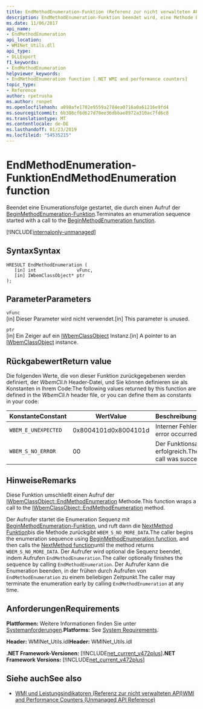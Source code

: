 ```yaml
---
title: EndMethodEnumeration-Funktion (Referenz zur nicht verwalteten API)
description: EndMethodEnumeration-Funktion beendet wird, eine Methode Enumerationsfolge.
ms.date: 11/06/2017
api_name:
- EndMethodEnumeration
api_location:
- WMINet_Utils.dll
api_type:
- DLLExport
f1_keywords:
- EndMethodEnumeration
helpviewer_keywords:
- EndMethodEnumeration function [.NET WMI and performance counters]
topic_type:
- Reference
author: rpetrusha
ms.author: ronpet
ms.openlocfilehash: a098afe1702e9559a2784ea0716a0a61216e9fd4
ms.sourcegitcommit: 6b308cf6d627d78ee36dbbae8972a310ac7fd6c8
ms.translationtype: MT
ms.contentlocale: de-DE
ms.lasthandoff: 01/23/2019
ms.locfileid: "54535215"
---
```

# <a name="endmethodenumeration-function"></a><span data-ttu-id="ea8b6-103">EndMethodEnumeration-Funktion</span><span class="sxs-lookup"><span data-stu-id="ea8b6-103">EndMethodEnumeration function</span></span>
<span data-ttu-id="ea8b6-104">Beendet eine Enumerationsfolge gestartet, die durch einen Aufruf der [BeginMethodEnumeration-Funktion](beginmethodenumeration.md).</span><span class="sxs-lookup"><span data-stu-id="ea8b6-104">Terminates an enumeration sequence started with a call to the [BeginMethodEnumeration function](beginmethodenumeration.md).</span></span>  

[!INCLUDE[internalonly-unmanaged](../../../../includes/internalonly-unmanaged.md)]
    
## <a name="syntax"></a><span data-ttu-id="ea8b6-105">Syntax</span><span class="sxs-lookup"><span data-stu-id="ea8b6-105">Syntax</span></span>  
  
```  
HRESULT EndMethodEnumeration (
   [in] int               vFunc, 
   [in] IWbemClassObject* ptr 
); 
```  

## <a name="parameters"></a><span data-ttu-id="ea8b6-106">Parameter</span><span class="sxs-lookup"><span data-stu-id="ea8b6-106">Parameters</span></span>

`vFunc`  
<span data-ttu-id="ea8b6-107">[in] Dieser Parameter wird nicht verwendet.</span><span class="sxs-lookup"><span data-stu-id="ea8b6-107">[in] This parameter is unused.</span></span>

`ptr`  
<span data-ttu-id="ea8b6-108">[in] Ein Zeiger auf ein [IWbemClassObject](/windows/desktop/api/wbemcli/nn-wbemcli-iwbemclassobject) Instanz.</span><span class="sxs-lookup"><span data-stu-id="ea8b6-108">[in] A pointer to an [IWbemClassObject](/windows/desktop/api/wbemcli/nn-wbemcli-iwbemclassobject) instance.</span></span>

## <a name="return-value"></a><span data-ttu-id="ea8b6-109">Rückgabewert</span><span class="sxs-lookup"><span data-stu-id="ea8b6-109">Return value</span></span>

<span data-ttu-id="ea8b6-110">Die folgenden Werte, die von dieser Funktion zurückgegebenen werden definiert, der *WbemCli.h* Header-Datei, und Sie können definieren sie als Konstanten in Ihrem Code:</span><span class="sxs-lookup"><span data-stu-id="ea8b6-110">The following values returned by this function are defined in the *WbemCli.h* header file, or you can define them as constants in your code:</span></span>

|<span data-ttu-id="ea8b6-111">Konstante</span><span class="sxs-lookup"><span data-stu-id="ea8b6-111">Constant</span></span>  |<span data-ttu-id="ea8b6-112">Wert</span><span class="sxs-lookup"><span data-stu-id="ea8b6-112">Value</span></span>  |<span data-ttu-id="ea8b6-113">Beschreibung</span><span class="sxs-lookup"><span data-stu-id="ea8b6-113">Description</span></span>  |
|---------|---------|---------|
|`WBEM_E_UNEXPECTED` | <span data-ttu-id="ea8b6-114">0x8004101d</span><span class="sxs-lookup"><span data-stu-id="ea8b6-114">0x8004101d</span></span> | <span data-ttu-id="ea8b6-115">Interner Fehler.</span><span class="sxs-lookup"><span data-stu-id="ea8b6-115">An internal error occurred.</span></span> |
|`WBEM_S_NO_ERROR` | <span data-ttu-id="ea8b6-116">0</span><span class="sxs-lookup"><span data-stu-id="ea8b6-116">0</span></span> | <span data-ttu-id="ea8b6-117">Der Funktionsaufruf war erfolgreich.</span><span class="sxs-lookup"><span data-stu-id="ea8b6-117">The function call was successful.</span></span>  |
  
## <a name="remarks"></a><span data-ttu-id="ea8b6-118">Hinweise</span><span class="sxs-lookup"><span data-stu-id="ea8b6-118">Remarks</span></span>

<span data-ttu-id="ea8b6-119">Diese Funktion umschließt einen Aufruf der [IWbemClassObject::EndMethodEnumeration](/windows/desktop/api/wbemcli/nf-wbemcli-iwbemclassobject-endmethodenumeration) Methode.</span><span class="sxs-lookup"><span data-stu-id="ea8b6-119">This function wraps a call to the [IWbemClassObject::EndMethodEnumeration](/windows/desktop/api/wbemcli/nf-wbemcli-iwbemclassobject-endmethodenumeration) method.</span></span>

<span data-ttu-id="ea8b6-120">Der Aufrufer startet die Enumeration Sequenz mit [BeginMethodEnumeration-Funktion](beginmethodenumeration.md), und ruft dann die [NextMethod Funktion](nextmethod.md )bis die Methode zurückgibt `WBEM_S_NO_MORE_DATA`.</span><span class="sxs-lookup"><span data-stu-id="ea8b6-120">The caller begins the enumeration sequence using [BeginMethodEnumeration function](beginmethodenumeration.md), and then calls the [NextMethod function](nextmethod.md )until the method  returns `WBEM_S_NO_MORE_DATA`.</span></span> <span data-ttu-id="ea8b6-121">Der Aufrufer wird optional die Sequenz beendet, indem Aufrufen `EndMethodEnumeration`.</span><span class="sxs-lookup"><span data-stu-id="ea8b6-121">The caller optionally finishes the sequence by calling `EndMethodEnumeration`.</span></span> <span data-ttu-id="ea8b6-122">Der Aufrufer kann die Enumeration beenden, in der frühen durch Aufrufen von `EndMethodEnumeration` zu einem beliebigen Zeitpunkt.</span><span class="sxs-lookup"><span data-stu-id="ea8b6-122">The caller may terminate the enumeration early by calling `EndMethodEnumeration` at any time.</span></span>

## <a name="requirements"></a><span data-ttu-id="ea8b6-123">Anforderungen</span><span class="sxs-lookup"><span data-stu-id="ea8b6-123">Requirements</span></span>  
 <span data-ttu-id="ea8b6-124">**Plattformen:** Weitere Informationen finden Sie unter [Systemanforderungen](../../../../docs/framework/get-started/system-requirements.md).</span><span class="sxs-lookup"><span data-stu-id="ea8b6-124">**Platforms:** See [System Requirements](../../../../docs/framework/get-started/system-requirements.md).</span></span>  
  
 <span data-ttu-id="ea8b6-125">**Header:** WMINet_Utils.idl</span><span class="sxs-lookup"><span data-stu-id="ea8b6-125">**Header:** WMINet_Utils.idl</span></span>  
  
 <span data-ttu-id="ea8b6-126">**.NET Framework-Versionen:** [!INCLUDE[net_current_v472plus](../../../../includes/net-current-v472plus.md)]</span><span class="sxs-lookup"><span data-stu-id="ea8b6-126">**.NET Framework Versions:** [!INCLUDE[net_current_v472plus](../../../../includes/net-current-v472plus.md)]</span></span>  
  
## <a name="see-also"></a><span data-ttu-id="ea8b6-127">Siehe auch</span><span class="sxs-lookup"><span data-stu-id="ea8b6-127">See also</span></span>
- [<span data-ttu-id="ea8b6-128">WMI und Leistungsindikatoren (Referenz zur nicht verwalteten API)</span><span class="sxs-lookup"><span data-stu-id="ea8b6-128">WMI and Performance Counters (Unmanaged API Reference)</span></span>](index.md)
